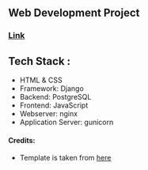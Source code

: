## Web Development Project
### [Link](https://kanevision.com)
## Tech Stack :
- HTML & CSS
- Framework: Django
- Backend: PostgreSQL 
- Frontend: JavaScript 
- Webserver: nginx
- Application Server: gunicorn
#### Credits:
- Template is taken from [here](https://www.free-css.com/free-css-templates/page274/agency-perfect)
